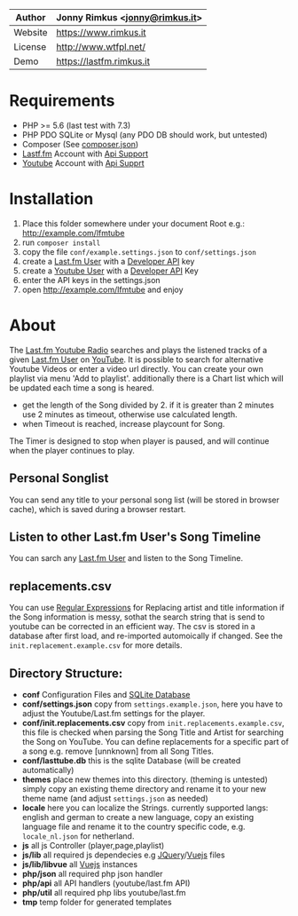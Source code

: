 Author | Jonny Rimkus &lt;jonny@rimkus.it&gt;
------ | ---------------------------
Website | https://www.rimkus.it
License | http://www.wtfpl.net/
Demo | https://lastfm.rimkus.it

# Requirements
* PHP >= 5.6 (last test with 7.3)
* PHP PDO SQLite or Mysql (any PDO DB should work, but untested)
* Composer (See [composer.json](file://./composer.json]))
* [Lastf.fm](https://last.fm) Account with [Api Support](https://www.last.fm/api/)
* [Youtube](https://youtube.com) Account with [Api Supprt](https://developers.google.com/youtube/v3/)

# Installation
1. Place this folder somewhere under your document Root e.g.: http://example.com/lfmtube
2. run `composer install`
3. copy the file `conf/example.settings.json` to `conf/settings.json`
4. create a [Last.fm User](https://www.last.fm/user/ravermeister) with a [Developer API](https://www.last.fm/api/) key
5. create a [Youtube User](https://www.youtube.com) with a [Developer API](https://developers.google.com/youtube/v3) Key
6. enter the API keys in the settings.json
7. open http://example.com/lfmtube and enjoy

# About
The [Last.fm Youtube Radio](https://lastfm.rimkus.it) searches and plays the listened tracks of a given [Last.fm User](https://www.last.fm/user/ravermeister)  on [YouTube](https://youtube.com). It is possible to search for alternative Youtube Videos or enter a video url directly. You can create your own playlist via menu 'Add to playlist'. additionally there is a Chart list which will be updated each time a song is heared.

  * get the length of the Song divided by 2. 
  if it is greater than 2 minutes use 2 minutes as timeout, 
  otherwise use calculated length. 
  * when Timeout is reached, increase playcount for Song.

The Timer is designed to stop when player is paused, and will continue when the player continues to play. 

## Personal Songlist
You can send any title to your personal song list (will be stored in browser cache), which is saved during a browser restart.

## Listen to other Last.fm User's Song Timeline
You can sarch any [Last.fm User](https://www.last.fm/user/ravermeister) and listen to the Song Timeline.

## replacements.csv
You can use [Regular Expressions](https://www.php.net/manual/de/function.preg-match.php) for Replacing artist and title information if the Song information is messy, sothat the search string that is send to youtube can be corrected in an efficient way. The csv is stored in a database after first load, and re-imported automoically if changed. See the `init.replacement.example.csv` for more details.

## Directory Structure:
  - __conf__ Configuration Files and [SQLite Database](https://sqlite.org)
  - __conf/settings.json__ copy from `settings.example.json`, here you have to adjust the Youtube/Last.fm settings for the player.
  - __conf/init.replacements.csv__ copy from `init.replacements.example.csv`, this file is checked when parsing the Song Title and Artist for searching the Song on YouTube. You can define replacements for a specific part of a song e.g. remove [unnknown] from all Song Titles.
  - __conf/lasttube.db__ this is the sqlite Database (will be created automatically)
  - __themes__ place new themes into this directory. (theming is untested)
simply copy an existing theme directory and rename it to your new theme name (and adjust `settings.json` as needed)
  - __locale__ here you can localize the Strings. currently supported langs: english and german
to create a new language, copy an existing language file and rename it to the country specific code, e.g. `locale_nl.json` for netherland. 
  - __js__ all js Controller (player,page,playlist)  
  - __js/lib__ all required js dependecies e.g [JQuery](https://jquery.com/)/[Vuejs](https://vuejs.org/) files
  - __js/lib/libvue__ all [Vuejs](https://vuejs.org/) instances
  - __php/json__ all required php json handler
  - __php/api__ all API handlers (youtube/last.fm API)
  - __php/util__ all required php libs youtube/last.fm
  - __tmp__ temp folder for generated templates
